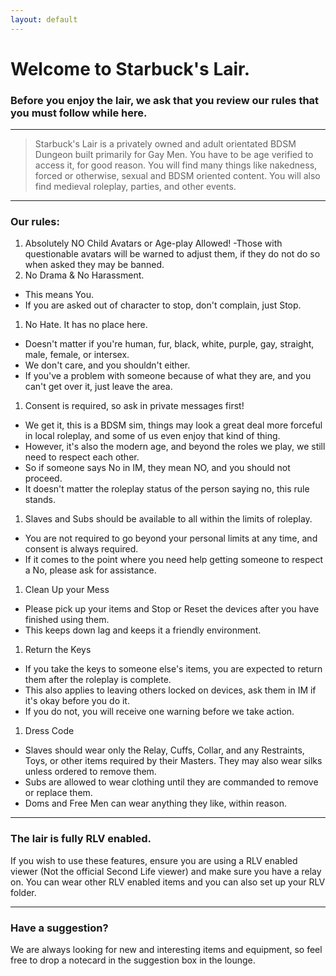 ```yaml
---
layout: default
---
```

# Welcome to Starbuck's Lair.
### Before you enjoy the lair, we ask that you review our rules that you must follow while here.

* * *

>Starbuck's Lair is a privately owned and adult orientated BDSM Dungeon built primarily for Gay Men.
>You have to be age verified to access it, for good reason.
>You will find many things like nakedness, forced or otherwise, sexual and BDSM oriented content.
>You will also find medieval roleplay, parties, and other events.

* * *

### Our rules:

1. Absolutely NO Child Avatars or Age-play Allowed!
  -Those with questionable avatars will be warned to adjust them, if they do not do so when asked they may be banned.
1. No Drama & No Harassment.
  - This means You.
  - If you are asked out of character to stop, don't complain, just Stop.
1. No Hate. It has no place here.
  - Doesn't matter if you're human, fur, black, white, purple, gay, straight, male, female, or intersex.
  - We don't care, and you shouldn't either.
  - If you've a problem with someone because of what they are, and you can't get over it, just leave the area.
1. Consent is required, so ask in private messages first!
  - We get it, this is a BDSM sim, things may look a great deal more forceful in local roleplay, and some of us even enjoy that kind of thing.
  - However, it's also the modern age, and beyond the roles we play, we still need to respect each other.
  - So if someone says No in IM, they mean NO, and you should not proceed.
  - It doesn't matter the roleplay status of the person saying no, this rule stands.
1. Slaves and Subs should be available to all within the limits of roleplay.
  - You are not required to go beyond your personal limits at any time, and consent is always required.
  - If it comes to the point where you need help getting someone to respect a No, please ask for assistance.
1. Clean Up your Mess
  - Please pick up your items and Stop or Reset the devices after you have finished using them.
  - This keeps down lag and keeps it a friendly environment.
1. Return the Keys
  - If you take the keys to someone else's items, you are expected to return them after the roleplay is complete.
  - This also applies to leaving others locked on devices, ask them in IM if it's okay before you do it.
  - If you do not, you will receive one warning before we take action.
1. Dress Code
  - Slaves should wear only the Relay, Cuffs, Collar, and any Restraints, Toys, or other items required by their Masters. They may also wear silks unless ordered to remove them.
  - Subs are allowed to wear clothing until they are commanded to remove or replace them.
  - Doms and Free Men can wear anything they like, within reason.

* * *

### The lair is fully RLV enabled.
If you wish to use these features, ensure you are using a RLV enabled viewer (Not the official Second Life viewer) and make sure you have a relay on. You can wear other RLV enabled items and you can also set up your RLV folder.

* * *

### Have a suggestion?
We are always looking for new and interesting items and equipment, so feel free to drop a notecard in the suggestion box in the lounge.
